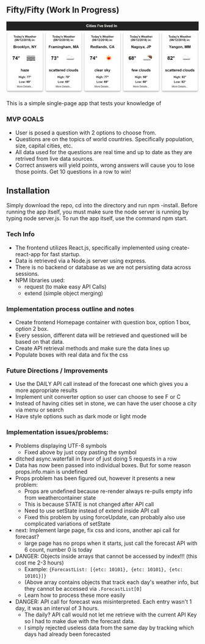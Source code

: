 ## Fifty/Fifty (Work In Progress)

![alt text](https://github.com/heinhtetPS/weather-test/blob/master/public/preview.jpg "preview")

This is a simple single-page app that tests your knowledge of

### MVP GOALS
- User is posed a question with 2 options to choose from.
- Questions are on the topics of world countries. Specifically population, size, capital cities, etc.
- All data used for the questions are real time and up to date as they are retrived from live data sources.
- Correct answers will yield points, wrong answers will cause you to lose those points. Get 10 questions in a row to win!

## Installation
Simply download the repo, cd into the directory and run npm -install. Before running the app itself, you must make sure the node server is running by typing node server.js. To run the app itself, use the command npm start.

### Tech Info
- The frontend utilizes React.js, specifically implemented using create-react-app for fast startup.
- Data is retrieved via a Node.js server using express.
- There is no backend or database as we are not persisting data across sessions.
- NPM libraries used:
  - request (to make easy API Calls)
  - extend (simple object merging)

### Implementation process outline and notes
- Create frontend Homepage container with question box, option 1 box, option 2 box.
- Every session, different data will be retrieved and questioned will be based on that data.
- Create API retrieval methods and make sure the data lines up
- Populate boxes with real data and fix the css

### Future Directions / Improvements
- Use the DAILY API call instead of the forecast one which gives you a more appropriate results
- Implement unit converter option so user can choose to see F or C
- Instead of having cities set in stone, we can have the user choose a city via menu or search
- Have style options such as dark mode or light mode

### Implementation issues/problems:
- Problems displaying UTF-8 symbols
  - Fixed above by just copy pasting the symbol
- ditched async.waterfall in favor of just doing 5 requests in a row
- Data has now been passed into individual boxes. But for some reason props.info.main is undefined
- Props problem has been figured out, however it presents a new problem:
  - Props are undefined because re-render always re-pulls empty info from weathercontainer state
  - This is because STATE is not changed after API call
  - Need to use setState instead of extend inside API call
  - Fixed this problem by using forceUpdate, can probably also use complicated variations of setState
- next: Implement large page, fix css and icons, another api call for forecast?
  - large page has no props when it starts, just call the forecast API with 6 count, number 0 is today
- DANGER: Objects inside arrays that cannot be accessed by index!!! (this cost me 2-3 hours)
  - Example: `{ForecastList: [{etc: 10101}, {etc: 10101}, {etc: 10101}]}`
  - (Above array contains objects that track each day's weather info, but they cannot be accessed via `.ForecastList[0]`
  - Learn how to process these more easily
- DANGER: API call for forecast was misinterpreted. Each entry wasn't 1 day, it was an interval of 3 hours.
  - The daily? API call would not let me retrieve with the current API Key so I had to make due with the forecast data.
  - I simply rejected useless data from the same day by tracking which days had already been forecasted
